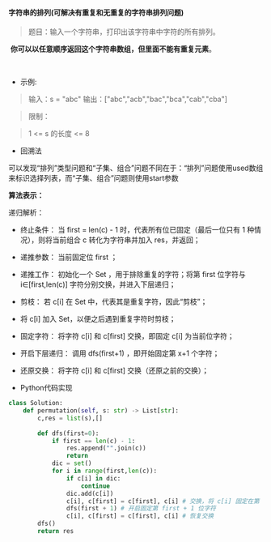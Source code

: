 #### 字符串的排列(可解决有重复和无重复的字符串排列问题)

> 题目：输入一个字符串，打印出该字符串中字符的所有排列。

 **你可以以任意顺序返回这个字符串数组，但里面不能有重复元素**。

 
- 示例:

> 输入：s = "abc"
> 输出：["abc","acb","bac","bca","cab","cba"]
 

> 限制：

> 1 <= s 的长度 <= 8

- 回溯法

可以发现“排列”类型问题和“子集、组合”问题不同在于：“排列”问题使用used数组来标识选择列表，而“子集、组合”问题则使用start参数

**算法表示：**

递归解析：
- 终止条件： 当 first = len(c) - 1 时，代表所有位已固定（最后一位只有 1 种情况），则将当前组合 c 转化为字符串并加入 res，并返回；
- 递推参数： 当前固定位 first ；
- 递推工作： 初始化一个 Set ，用于排除重复的字符；将第 first 位字符与 i∈[first,len(c)] 字符分别交换，并进入下层递归；
- 剪枝： 若 c[i] 在 Set 中，代表其是重复字符，因此“剪枝”；
- 将 c[i] 加入 Set，以便之后遇到重复字符时剪枝；
- 固定字符： 将字符 c[i] 和 c[first] 交换，即固定 c[i] 为当前位字符；
- 开启下层递归： 调用 dfs(first+1) ，即开始固定第 x+1 个字符；
- 还原交换： 将字符 c[i] 和 c[first] 交换（还原之前的交换）；


- Python代码实现

```python
class Solution:
    def permutation(self, s: str) -> List[str]:
        c,res = list(s),[]
        
        def dfs(first=0):
            if first == len(c) - 1:
                res.append("".join(c))
                return
            dic = set()
            for i in range(first,len(c)):
                if c[i] in dic:
                    continue
                dic.add(c[i])
                c[i], c[first] = c[first], c[i] # 交换，将 c[i] 固定在第 first 位
                dfs(first + 1) # 开启固定第 first + 1 位字符
                c[i], c[first] = c[first], c[i] # 恢复交换
        dfs()
        return res
```
